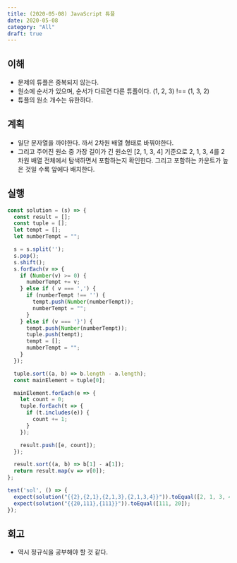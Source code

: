 ```yaml
---
title: (2020-05-08) JavaScript 튜플
date: 2020-05-08
category: "All"
draft: true
---
```


## 이해

- 문제의 튜플은 중복되지 않는다.
- 원소에 순서가 있으며, 순서가 다르면 다른 튜플이다.
   (1, 2, 3) !== (1, 3, 2)
- 튜플의 원소 개수는 유한하다.

## 계획

- 일단 문자열을 까야한다. 까서 2차원 배열 형태로 바꿔야한다.
- 그리고 주어진 원소 중 가장 길이가 긴 원소인 [2, 1, 3, 4] 기준으로 2, 1, 3, 4를 2차원 배열 전체에서 탐색하면서 포함하는지 확인한다. 그리고 포함하는 카운트가 높은 것일 수록 앞에다 배치한다.

## 실행

```javascript
const solution = (s) => {
  const result = [];
  const tuple = [];
  let tempt = [];
  let numberTempt = "";

  s = s.split('');
  s.pop();
  s.shift();
  s.forEach(v => {
    if (Number(v) >= 0) {
      numberTempt += v;
    } else if ( v === ',') {
      if (numberTempt !== '') {
        tempt.push(Number(numberTempt));
        numberTempt = "";
      }
    } else if (v === '}') {
      tempt.push(Number(numberTempt));
      tuple.push(tempt);
      tempt = [];
      numberTempt = "";
    }
  });

  tuple.sort((a, b) => b.length - a.length);
  const mainElement = tuple[0];

  mainElement.forEach(e => {
    let count = 0;
    tuple.forEach(t => {
      if (t.includes(e)) {
        count += 1;
      }
    });

    result.push([e, count]);
  });

  result.sort((a, b) => b[1] - a[1]);
  return result.map(v => v[0]);
};

test('sol', () => {
  expect(solution("{{2},{2,1},{2,1,3},{2,1,3,4}}")).toEqual([2, 1, 3, 4]);
  expect(solution("{{20,111},{111}}")).toEqual([111, 20]);
});
```

## 회고

- 역시 정규식을 공부해야 할 것 같다.
